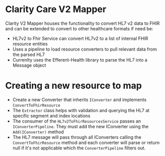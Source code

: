 ﻿# Clarity Care V2 Mapper 

Clarity V2 Mapper houses the functionality to convert HL7 v2 data to FHIR and can be extended to convert to other healthcare formats if need be:
  - HL7v2 to Fhir Service can convert HL7v2 to a list of internal FHIR resource entities 
  - Uses a pipeline to load resource converters to pull relevant data from the parsed HL7 
  - Currenlty uses the Efferent-Health library to parse the HL7 into a Message object 

# Creating a new resource to map

  - Create a new Converter that inherits ```IConverter``` and implements ```ConvertToFhirResource```
  - The ```Extractor``` class helps with validation and querying the HL7 at specific segment and index locations
  - The consumer of the ```HL7v2ToFhirResourcesService``` passes an ```IConverterPipeline```. They must add the new IConverter using the ```Add(IConverter)``` method
  - The HL7 message will pass through all IConverters calling the ```ConvertToFhirResource``` method and each converter will parse or return null if it's not applicable which the ```ConverterPipeline``` filters out.